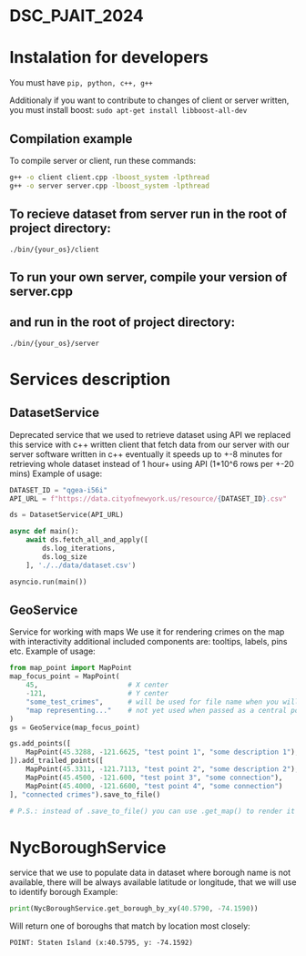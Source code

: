 # DSC_PJAIT_2024

# Instalation for developers

You must have `pip, python, c++, g++`

Additionaly if you want to contribute to
changes of client or server written,
you must install boost:
`sudo apt-get install libboost-all-dev
`

## Compilation example
To compile server or client, run these commands:
```bash
g++ -o client client.cpp -lboost_system -lpthread
g++ -o server server.cpp -lboost_system -lpthread
```

## To recieve dataset from server run in the root of project directory:
```
./bin/{your_os}/client
```

## To run your own server, compile your version of server.cpp
## and run in the root of project directory:
```
./bin/{your_os}/server
```

# Services description

## DatasetService
Deprecated service that we used to retrieve dataset using API
we replaced this service with c++ written client that fetch
data from our server with our server software written in c++ 
eventually it speeds up to +-8 minutes for retrieving whole 
dataset instead of 1 hour+ using API (1*10^6 rows per +-20 mins)
Example of usage: 
```python
DATASET_ID = "qgea-i56i"
API_URL = f"https://data.cityofnewyork.us/resource/{DATASET_ID}.csv"

ds = DatasetService(API_URL)

async def main():
    await ds.fetch_all_and_apply([
        ds.log_iterations,
        ds.log_size
    ], './../data/dataset.csv')

asyncio.run(main())
```

## GeoService
Service for working with maps
We use it for rendering crimes on the map with interactivity 
additional included components are: tooltips, labels, pins etc. 
Example of usage: 

```python
from map_point import MapPoint
map_focus_point = MapPoint(
    45,                      # X center
    -121,                    # Y center
    "some_test_crimes",      # will be used for file name when you will render map to html
    "map representing..."    # not yet used when passed as a central point
)
gs = GeoService(map_focus_point)

gs.add_points([
    MapPoint(45.3288, -121.6625, "test point 1", "some description 1"),
]).add_trailed_points([
    MapPoint(45.3311, -121.7113, "test point 2", "some description 2"),
    MapPoint(45.4500, -121.600, "test point 3", "some connection"),
    MapPoint(45.4000, -121.6600, "test point 4", "some connection")
], "connected crimes").save_to_file()

# P.S.: instead of .save_to_file() you can use .get_map() to render it directly in Jupiter
```

# NycBoroughService
service that we use to populate data in dataset
where borough name is not available, there will be 
always available latitude or longitude, that we will 
use to identify borough
Example:
```python
print(NycBoroughService.get_borough_by_xy(40.5790, -74.1590))
```
Will return one of boroughs that match by location most closely:
```
POINT: Staten Island (x:40.5795, y: -74.1592)
```